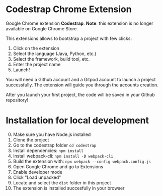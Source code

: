 # Codestrap Chrome Extension

Google Chrome extension **Codestrap**. 
**Note**: this extension is no longer available on Google Chrome Store.  

This extensions allows to bootstrap a project with few clicks:
1. Click on the extension
2. Select the language (Java, Python, etc.)
3. Select the framework, build tool, etc.
4. Enter the project name
5. Launch!

You will need a Github account and a Gitpod account to launch a project successfully. The extension will guide you through the accounts creation.

After you launch your first project, the code will be saved in your Github repository!

# Installation for local development

0. Make sure you have Node.js installed
1. Clone the project
2. Go to the codestrap folder `cd codestrap`
3. Install dependencies: `npm install`
3. Install webpack-cli: `npm install -D webpack-cli`
4. Build the extension with: `npx webpack --config webpack.config.js`
5. Open Google Chrome and go to Extensions
6. Enable developer mode
7. Click "Load unpacked"
8. Locate and select the `dist` folder in this project
9. The extension is installed succesfully in your browser

